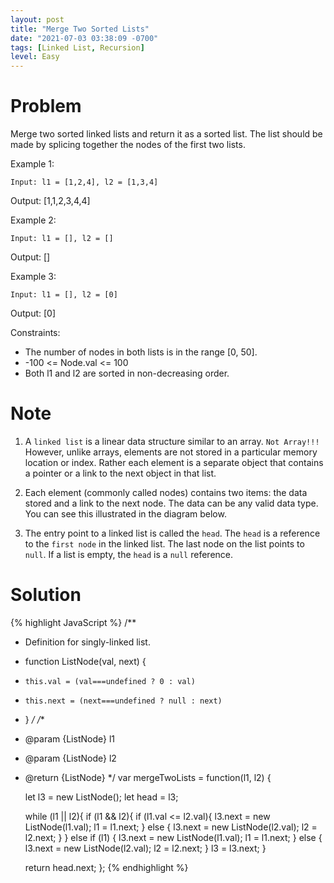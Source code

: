 ```yaml
---
layout: post
title: "Merge Two Sorted Lists"
date: "2021-07-03 03:38:09 -0700"
tags: [Linked List, Recursion]
level: Easy
---
```


# Problem

Merge two sorted linked lists and return it as a sorted list. The list should be made by splicing together the nodes of the first two lists.

Example 1:

`Input: l1 = [1,2,4], l2 = [1,3,4]`

Output: [1,1,2,3,4,4]

Example 2:

`Input: l1 = [], l2 = []`

Output: []

Example 3:

`Input: l1 = [], l2 = [0]`

Output: [0]
 

Constraints:

- The number of nodes in both lists is in the range [0, 50].
- -100 <= Node.val <= 100
- Both l1 and l2 are sorted in non-decreasing order.

# Note

1. A `linked list` is a linear data structure similar to an array. `Not Array!!!` However, unlike arrays, elements are not stored in a particular memory location or index. Rather each element is a separate object that contains a pointer or a link to the next object in that list.

2. Each element (commonly called nodes) contains two items: the data stored and a link to the next node. The data can be any valid data type. You can see this illustrated in the diagram below.

3. The entry point to a linked list is called the `head`. The `head` is a reference to the `first node` in the linked list. The last node on the list points to `null`. If a list is empty, the `head` is a `null` reference.

# Solution

{% highlight JavaScript %}
/**
 * Definition for singly-linked list.
 * function ListNode(val, next) {
 *     this.val = (val===undefined ? 0 : val)
 *     this.next = (next===undefined ? null : next)
 * }
 */
/**
 * @param {ListNode} l1
 * @param {ListNode} l2
 * @return {ListNode}
 */
var mergeTwoLists = function(l1, l2) {
    
    let l3 = new ListNode();
    let head = l3;
    
    
    while (l1 || l2){
        if (l1 && l2){
            if (l1.val <= l2.val){
                l3.next = new ListNode(l1.val);
                l1 = l1.next;
            } 
            else {
                l3.next = new ListNode(l2.val);
                l2 = l2.next;
            }
        } 
        else if (l1) {
            l3.next = new ListNode(l1.val);
            l1 = l1.next;
        }
        else {
            l3.next = new ListNode(l2.val);
            l2 = l2.next;
        }
        l3 = l3.next;
    }
    


    return head.next;
};
{% endhighlight %}